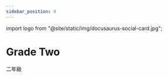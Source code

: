 ```yaml
---
sidebar_position: 4
---
```

import logo from "@site/static/img/docusaurus-social-card.jpg";

# Grade Two

二年級